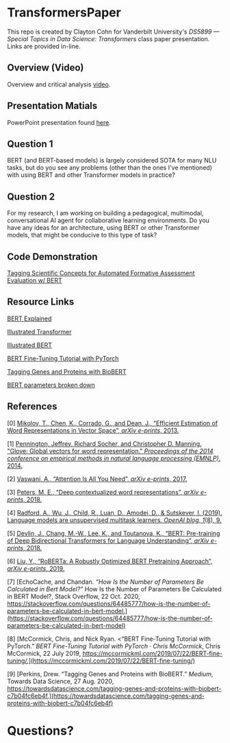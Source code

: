 # TransformersPaper
This repo is created by Clayton Cohn for Vanderbilt University's _DS5899 — Special Topics in Data Science: Transformers_ class paper presentation. Links are provided in-line.

## Overview (Video)

Overview and critical analysis [video](https://youtu.be/mp2d08ZDRL8).

## Presentation Matials

PowerPoint presentation found [here](https://github.com/claytoncohn/TransformersPaper/blob/main/Overview.pptx).

## Question 1

BERT (and BERT-based models) is largely considered SOTA for many NLU tasks, but do you see any problems (other than the ones I've mentioned) with using BERT and other Transformer models in practice? 

## Question 2

For my research, I am working on building a pedagogical, multimodal, conversational AI agent for collaborative learning environments. Do you have any ideas for an architecture, using BERT or other Transformer models, that might be conducive to this type of task?

## Code Demonstration

[Tagging Scientific Concepts for Automated Formative Assessment Evaluation w/ BERT](https://github.com/claytoncohn/TransformersPaper/blob/main/StudentEssaysConceptTagging.ipynb)

## Resource Links

[BERT Explained](https://medium.com/@samia.khalid/bert-explained-a-complete-guide-with-theory-and-tutorial-3ac9ebc8fa7c)

[Illustrated Transformer](https://jalammar.github.io/illustrated-transformer/)

[Illustrated BERT](https://jalammar.github.io/illustrated-bert/)

[BERT Fine-Tuning Tutorial with PyTorch](https://mccormickml.com/2019/07/22/BERT-fine-tuning/)

[Tagging Genes and Proteins with BioBERT](https://towardsdatascience.com/tagging-genes-and-proteins-with-biobert-c7b04fc6eb4f)

[BERT parameters broken down](https://stackoverflow.com/questions/64485777/how-is-the-number-of-parameters-be-calculated-in-bert-model)

## References

<a id="1">[0]</a>
[Mikolov, T., Chen, K., Corrado, G., and Dean, J., “Efficient Estimation of Word Representations in Vector Space”, <i>arXiv e-prints</i>, 2013.](https://arxiv.org/abs/1301.3781)

<a id="1">[1]</a>
[Pennington, Jeffrey, Richard Socher, and Christopher D. Manning. "Glove: Global vectors for word representation." <i>Proceedings of the 2014 conference on empirical methods in natural language processing (EMNLP)</i>. 2014.](https://aclanthology.org/D14-1162.pdf)

<a id="1">[2]</a> 
[Vaswani, A., “Attention Is All You Need”, <i>arXiv e-prints</i>, 2017.](https://arxiv.org/abs/1706.03762)

<a id="1">[3]</a>
[Peters, M. E., “Deep contextualized word representations”, <i>arXiv e-prints</i>, 2018.](https://arxiv.org/abs/1802.05365)

<a id="1">[4]</a> 
[Radford, A., Wu, J., Child, R., Luan, D., Amodei, D., & Sutskever, I. (2019). Language models are unsupervised multitask learners. <i>OpenAI blog, 1</i>(8), 9.](https://life-extension.github.io/2020/05/27/GPT%E6%8A%80%E6%9C%AF%E5%88%9D%E6%8E%A2/language-models.pdf)

<a id="1">[5]</a> 
[Devlin, J., Chang, M.-W., Lee, K., and Toutanova, K., “BERT: Pre-training of Deep Bidirectional Transformers for Language Understanding”, <i>arXiv e-prints</i>, 2018.](https://arxiv.org/abs/1810.04805)

<a id="1">[6]</a> 
[Liu, Y., “RoBERTa: A Robustly Optimized BERT Pretraining Approach”, <i>arXiv e-prints</i>, 2019.](https://arxiv.org/abs/1907.11692)

<a id="1">[7]</a> 
[EchoCache, and Chandan. <i>“How Is the Number of Parameters Be Calculated in Bert Model?”</i> How Is the Number of Parameters Be Calculated in BERT Model?, Stack Overflow, 22 Oct. 2020, https://stackoverflow.com/questions/64485777/how-is-the-number-of-parameters-be-calculated-in-bert-model.](https://stackoverflow.com/questions/64485777/how-is-the-number-of-parameters-be-calculated-in-bert-model)

<a id="1">[8]</a> 
[McCormick, Chris, and Nick Ryan. <“BERT Fine-Tuning Tutorial with PyTorch.” <i>BERT Fine-Tuning Tutorial with PyTorch · Chris McCormick</i>, Chris McCormick, 22 July 2019, https://mccormickml.com/2019/07/22/BERT-fine-tuning/.](https://mccormickml.com/2019/07/22/BERT-fine-tuning/)

<a id="1">[9]</a> 
[Perkins, Drew. “Tagging Genes and Proteins with BioBERT.” <i>Medium</i>, Towards Data Science, 27 Aug. 2020, https://towardsdatascience.com/tagging-genes-and-proteins-with-biobert-c7b04fc6eb4f.](https://towardsdatascience.com/tagging-genes-and-proteins-with-biobert-c7b04fc6eb4f)

# Questions?
